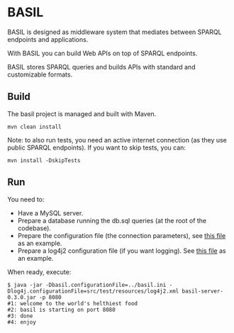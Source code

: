 # BASIL #
BASIL is designed as middleware system that mediates between SPARQL endpoints and applications.

With BASIL you can build Web APIs on top of SPARQL endpoints.

BASIL stores SPARQL queries and builds APIs with standard and customizable formats.

## Build ##
The basil project is managed and built with Maven.

```
mvn clean install
```
Note: to also run tests, you need an active internet connection (as they use public SPARQL endpoints).
If you want to skip tests, you can:

```
mvn install -DskipTests
```

## Run ##
You need to:

 - Have a MySQL server.
 - Prepare a database running the db.sql queries (at the root of the codebase).
 - Prepare the configuration file (the connection parameters), see [this file](basil.ini) as an example.
 - Prepare a log4j2 configuration file (if you want logging). See [this file](server/src/test/resources/log4j2.xml) as an example.
 
When ready, execute:

```
$ java -jar -Dbasil.configurationFile=../basil.ini -Dlog4j.configurationFile=src/test/resources/log4j2.xml basil-server-0.3.0.jar -p 8080
#1: welcome to the world's helthiest food
#2: basil is starting on port 8080
#3: done
#4: enjoy
```


